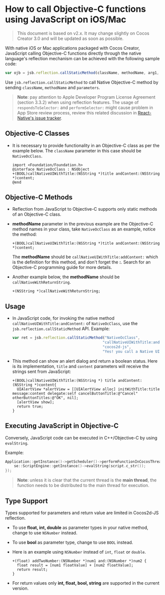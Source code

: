 # How to call Objective-C functions using JavaScript on iOS/Mac

> This document is based on v2.x. It may change slightly on Cocos Creator 3.0 and will be updated as soon as possible.

With native iOS or Mac applications packaged with Cocos Creator, JavaScript calling Objective-C functions directly through the native language's reflection mechanism can be achieved with the following sample code:

```js
var ojb = jsb.reflection.callStaticMethod(className, methodName, arg1, arg2, .....);
```

Use `jsb.reflection.callStaticMethod` to call Native Objective-C method by sending `className`, `methodName` and `parameters`.

> **Note**: pay attention to Apple Developer Program License Agreement (section 3.3.2) when using reflection features. The usage of `respondsToSelector:` and `performSelector:` might cause problem in App Store review process, review this related discussion in [React-Native's issue tracker](https://github.com/facebook/react-native/issues/12778).

## Objective-C Classes

- It is necessary to provide functionality in an Objective-C class as per the example below. The `className` parameter in this case should be `NativeOcClass`.

  ```objc
  import <Foundation/Foundation.h>
  @interface NativeOcClass : NSObject
  +(BOOL)callNativeUIWithTitle:(NSString *)title andContent:(NSString *)content;
  @end
  ```

## Objective-C Methods

- Reflection from JavaScript to Objective-C supports only static methods of an Objective-C class.

- **methodName** parameter in the previous example are the Objective-C method names in your class, take `NativeOcClass` as an example, notice the method:

  ```objc
  +(BOOL)callNativeUIWithTitle:(NSString *)title andContent:(NSString *)content;
  ```

  The **methodName** should be `callNativeUIWithTitle:addContent:` which is the definition for this method, and don't forget the **:**. Search for an Objective-C programming guide for more details.

- Another example below, the **methodName** should be `callNativeWithReturnString`.

  ```objc
  +(NSString *)callNativeWithReturnString;
  ```

## Usage

- In JavaScript code, for invoking the native method `callNativeUIWithTitle:andContent:` of `NativeOcClass`, use the `jsb.reflection.callStaticMethod` API. Example:

  ```js
  var ret = jsb.reflection.callStaticMethod("NativeOcClass",
                                           "callNativeUIWithTitle:andContent:",
                                           "cocos2d-js",
                                           "Yes! you call a Native UI from Reflection");
  ```

- This method can show an alert dialog and return a boolean status. Here is its implementation, `title` and `content` parameters will receive the strings sent from JavaScript:

  ```objc
  +(BOOL)callNativeUIWithTitle:(NSString *) title andContent:(NSString *)content{
    UIAlertView *alertView = [[UIAlertView alloc] initWithTitle:title message:content delegate:self cancelButtonTitle:@"Cancel" otherButtonTitles:@"OK", nil];
    [alertView show];
    return true;
  }
  ```

## Executing JavaScript in Objective-C

Conversely, JavaScript code can be executed in C++/Objective-C by using `evalString`.

Example:

```c++
Application::getInstance()->getScheduler()->performFunctionInCocosThread([=](){
    se::ScriptEngine::getInstance()->evalString(script.c_str());
});
```

> **Note**: unless it is clear that the current thread is the **main thread**, the function needs to be distributed to the main thread for execution.

## Type Support

Types supported for parameters and return value are limited in Cocos2d-JS reflection.

- To use **float, int, double** as parameter types in your native method, change to use `NSNumber` instead.
- To use **bool** as parameter type, change to use `BOOL` instead.
- Here is an example using `NSNumber` instead of `int`, `float` or `double`.

  ```objc
  +(float) addTwoNumber:(NSNumber *)num1 and:(NSNumber *)num2 {
    float result = [num1 floatValue] + [num2 floatValue];
    return result;
  }
  ```

- For return values only **int, float, bool, string** are supported in the current version.
